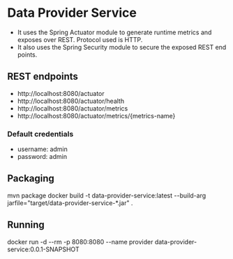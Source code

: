 # Data Provider Service
- It uses the Spring Actuator module to generate runtime metrics
and exposes over REST. Protocol used is HTTP.
- It also uses the Spring Security module to secure the exposed REST end points.

## REST endpoints
- http://localhost:8080/actuator
- http://localhost:8080/actuator/health
- http://localhost:8080/actuator/metrics
- http://localhost:8080/actuator/metrics/{metrics-name}

### Default credentials
- username: admin
- password: admin

## Packaging
mvn package
docker build -t data-provider-service:latest --build-arg jarfile="target/data-provider-service-*.jar" .

## Running
docker run -d --rm -p 8080:8080 --name provider data-provider-service:0.0.1-SNAPSHOT
